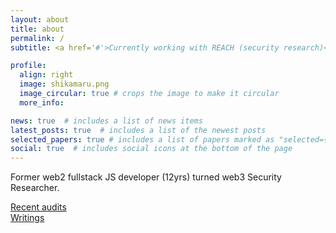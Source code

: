 ```yaml
---
layout: about
title: about
permalink: /
subtitle: <a href='#'>Currently working with REACH (security research)</a>

profile:
  align: right
  image: shikamaru.png
  image_circular: true # crops the image to make it circular
  more_info: 

news: true  # includes a list of news items
latest_posts: true  # includes a list of the newest posts
selected_papers: true # includes a list of papers marked as "selected={true}"
social: true  # includes social icons at the bottom of the page
---
```


Former web2 fullstack JS developer (12yrs) turned web3 Security Researcher.

<a href="">Recent audits</a><br />
<a href="/blog">Writings</a>
